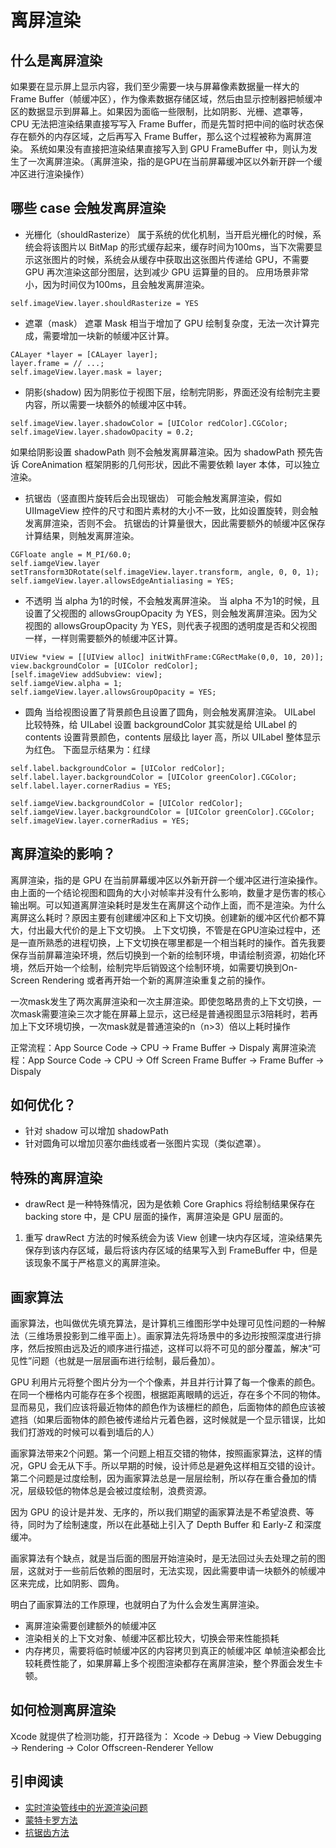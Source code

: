 # 离屏渲染

## 什么是离屏渲染
如果要在显示屏上显示内容，我们至少需要一块与屏幕像素数据量一样大的 Frame Buffer（帧缓冲区），作为像素数据存储区域，然后由显示控制器把帧缓冲区的数据显示到屏幕上。如果因为面临一些限制，比如阴影、光栅、遮罩等，CPU 无法把渲染结果直接写写入 Frame Buffer，而是先暂时把中间的临时状态保存在额外的内存区域，之后再写入 Frame Buffer，那么这个过程被称为离屏渲染。
系统如果没有直接把渲染结果直接写入到 GPU FrameBuffer 中，则认为发生了一次离屏渲染。（离屏渲染，指的是GPU在当前屏幕缓冲区以外新开辟一个缓冲区进行渲染操作）


## 哪些 case 会触发离屏渲染
- 光栅化（shouldRasterize）
属于系统的优化机制，当开启光栅化的时候，系统会将该图片以 BitMap 的形式缓存起来，缓存时间为100ms，当下次需要显示这张图片的时候，系统会从缓存中获取出这张图片传递给 GPU，不需要 GPU 再次渲染这部分图层，达到减少 GPU 运算量的目的。
应用场景非常小，因为时间仅为100ms，且会触发离屏渲染。 
```
self.imageView.layer.shouldRasterize = YES
```
- 遮罩（mask）
遮罩 Mask 相当于增加了 GPU 绘制复杂度，无法一次计算完成，需要增加一块新的帧缓冲区计算。
```
CALayer *layer = [CALayer layer];
layer.frame = // ...;
self.imageView.layer.mask = layer;
```
- 阴影(shadow)
因为阴影位于视图下层，绘制完阴影，界面还没有绘制完主要内容，所以需要一块额外的帧缓冲区中转。
```
self.imageView.layer.shadowColor = [UIColor redColor].CGColor;
self.imageView.layer.shadowOpacity = 0.2;
```
如果给阴影设置 shadowPath 则不会触发离屏幕渲染。因为 shadowPath 预先告诉 CoreAnimation 框架阴影的几何形状，因此不需要依赖 layer 本体，可以独立渲染。
- 抗锯齿（竖直图片旋转后会出现锯齿）
可能会触发离屏渲染，假如 UIImageView 控件的尺寸和图片素材的大小不一致，比如设置旋转，则会触发离屏渲染，否则不会。
抗锯齿的计算量很大，因此需要额外的帧缓冲区保存计算结果，则触发离屏渲染。
```
CGFloate angle = M_PI/60.0;
self.iamgeView.layer setTransform3DRotate(self.imageView.layer.transform, angle, 0, 0, 1);
self.iamgeView.layer.allowsEdgeAntialiasing = YES;
```
- 不透明
当 alpha 为1的时候，不会触发离屏渲染。
当 alpha 不为1的时候，且设置了父视图的 allowsGroupOpacity 为 YES，则会触发离屏渲染。因为父视图的 allowsGroupOpacity 为 YES，则代表子视图的透明度是否和父视图一样，一样则需要额外的帧缓冲区计算。
```
UIView *view = [[UIView alloc] initWithFrame:CGRectMake(0,0, 10, 20)];
view.backgroundColor = [UIColor redColor];
[self.imageView addSubview: view];
self.iamgeView.alpha = 1;  
self.iamgeView.layer.allowsGroupOpacity = YES;
```
- 圆角
当给视图设置了背景颜色且设置了圆角，则会触发离屏渲染。
UILabel 比较特殊，给 UILabel 设置 backgroundColor 其实就是给 UILabel 的 contents 设置背景颜色，contents 层级比 layer 高，所以 UILabel 整体显示为红色。
下面显示结果为：红绿  

```
self.label.backgroundColor = [UIColor redColor];
self.label.layer.backgroundColor = [UIColor greenColor].CGColor;
self.label.layer.cornerRadius = YES;

self.iamgeView.backgroundColor = [UIColor redColor];
self.iamgeView.layer.backgroundColor = [UIColor greenColor].CGColor;
self.imageView.layer.cornerRadius = YES;
```

##  离屏渲染的影响？
离屏渲染，指的是 GPU 在当前屏幕缓冲区以外新开辟一个缓冲区进行渲染操作。由上面的一个结论视图和圆角的大小对帧率并没有什么影响，数量才是伤害的核心输出啊。可以知道离屏渲染耗时是发生在离屏这个动作上面，而不是渲染。为什么离屏这么耗时？原因主要有创建缓冲区和上下文切换。创建新的缓冲区代价都不算大，付出最大代价的是上下文切换。
上下文切换，不管是在GPU渲染过程中，还是一直所熟悉的进程切换，上下文切换在哪里都是一个相当耗时的操作。首先我要保存当前屏幕渲染环境，然后切换到一个新的绘制环境，申请绘制资源，初始化环境，然后开始一个绘制，绘制完毕后销毁这个绘制环境，如需要切换到On-Screen Rendering 或者再开始一个新的离屏渲染重复之前的操作。 

一次mask发生了两次离屏渲染和一次主屏渲染。即使忽略昂贵的上下文切换，一次mask需要渲染三次才能在屏幕上显示，这已经是普通视图显示3陪耗时，若再加上下文环境切换，一次mask就是普通渲染的n（n>3）倍以上耗时操作

正常流程：App Source Code -> CPU -> Frame Buffer -> Dispaly
离屏渲染流程：App Source Code -> CPU -> Off Screen Frame Buffer -> Frame Buffer -> Dispaly
## 如何优化？
- 针对 shadow 可以增加 shadowPath
- 针对圆角可以增加贝塞尔曲线或者一张图片实现（类似遮罩）。

## 特殊的离屏渲染
- drawRect 是一种特殊情况，因为是依赖 Core Graphics 将绘制结果保存在 backing store 中，是 CPU 层面的操作，离屏渲染是 GPU 层面的。

1. 重写 drawRect 方法的时候系统会为该 View 创建一块内存区域，渲染结果先保存到该内存区域，最后将该内存区域的结果写入到 FrameBuffer 中，但是该现象不属于严格意义的离屏渲染。

## 画家算法
画家算法，也叫做优先填充算法，是计算机三维图形学中处理可见性问题的一种解法（三维场景投影到二维平面上）。画家算法先将场景中的多边形按照深度进行排序，然后按照由远及近的顺序进行描述，这样可以将不可见的部分覆盖，解决“可见性”问题（也就是一层层画布进行绘制，最后叠加）。

GPU 利用片元将整个图片分为一个个像素，并且并行计算了每一个像素的颜色。在同一个栅格内可能存在多个视图，根据距离眼睛的远近，存在多个不同的物体。显而易见，我们应该将最近物体的颜色作为该栅栏的颜色，后面物体的颜色应该被遮挡（如果后面物体的颜色被传递给片元着色器，这时候就是一个显示错误，比如我们打游戏的时候可以看到墙后的人）

画家算法带来2个问题。第一个问题上相互交错的物体，按照画家算法，这样的情况，GPU 会无从下手。所以早期的时候，设计师总是避免这样相互交错的设计。
第二个问题是过度绘制，因为画家算法总是一层层绘制，所以存在重合叠加的情况，层级较低的物体总是会被过度绘制，浪费资源。

因为 GPU 的设计是并发、无序的，所以我们期望的画家算法是不希望浪费、等待，同时为了绘制速度，所以在此基础上引入了 Depth Buffer 和 Early-Z 和深度缓冲。

画家算法有个缺点，就是当后面的图层开始渲染时，是无法回过头去处理之前的图层，这就对于一些前后依赖的图层时，无法实现，因此需要申请一块额外的帧缓冲区来完成，比如阴影、圆角。

明白了画家算法的工作原理，也就明白了为什么会发生离屏渲染。
- 离屏渲染需要创建额外的帧缓冲区
- 渲染相关的上下文对象、帧缓冲区都比较大，切换会带来性能损耗
- 内存拷贝，需要将临时帧缓冲区的内容拷贝到真正的帧缓冲区
单帧渲染都会比较耗费性能了，如果屏幕上多个视图渲染都存在离屏渲染，整个界面会发生卡顿。


## 如何检测离屏渲染
Xcode 就提供了检测功能，打开路径为： Xcode -> Debug -> View Debugging -> Rendering -> Color Offscreen-Renderer Yellow




 
## 引申阅读
- [实时渲染管线中的光源渲染问题](https://zhuanlan.zhihu.com/p/392748735)
- [蒙特卡罗方法](https://wiki.mbalib.com/wiki/蒙特卡罗方法)
- [抗锯齿方法](https://zhuanlan.zhihu.com/p/56385707)